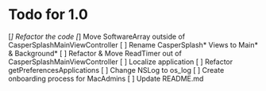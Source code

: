 # Todo for 1.0

[*] Refactor the code
[*] Move SoftwareArray outside of CasperSplashMainViewController
[ ] Rename CasperSplash* Views to Main* & Background*
[ ] Refactor & Move ReadTimer out of CasperSplashMainViewController
[ ] Localize application
[ ] Refactor getPreferencesApplications
[ ] Change NSLog to os_log
[ ] Create onboarding process for MacAdmins
[ ] Update README.md
